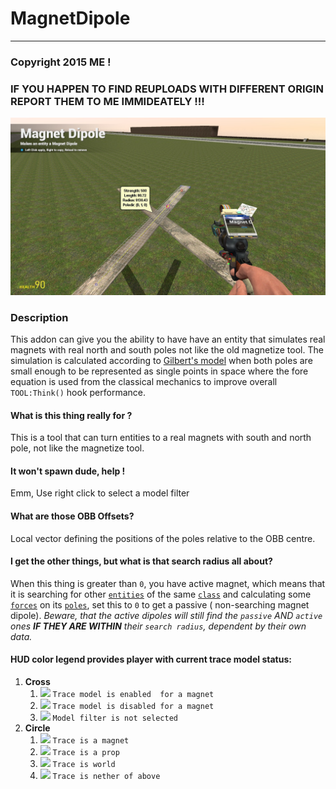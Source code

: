 # MagnetDipole

---

### Copyright 2015 ME !

### IF YOU HAPPEN TO FIND REUPLOADS WITH DIFFERENT ORIGIN REPORT THEM TO ME IMMIDEATELY !!!

![MagnetDipole][ref-screen]

### Description

This addon can give you the ability to have have an entity that
simulates real magnets with real north and south poles not like
the old magnetize tool. The simulation is calculated according to
[Gilbert's model][ref-gilbert] when both poles are small enough to be represented
as single points in space where the fore equation is used from the
classical mechanics to improve overall `TOOL:Think()` hook performance.

#### What is this thing really for ?
This is a tool that can turn entities to a real magnets with south and north pole,
not like the magnetize tool.

#### It won't spawn dude, help !
Emm, Use right click to select a model filter

#### What are those OBB Offsets?
Local vector defining the positions of the poles relative to the OBB centre.

#### I get the other things, but what is that search radius all about?
When this thing is greater than `0`, you have active magnet, which means that it is searching
for other [`entities`][ref-ent] of the same [`class`][ref-entclass] and calculating some
[`forces`][ref-force] on its [`poles`][ref-poles], set this to `0` to get a passive
( non-searching magnet dipole). *Beware, that the active dipoles will still find the
`passive` AND `active` ones **IF THEY ARE WITHIN** their `search radius`, dependent by their own data.*

#### HUD color legend provides player with current trace model status:

1. **Cross**
      1. ![][ref-gr] `Trace model is enabled  for a magnet`
      2. ![][ref-ye] `Trace model is disabled for a magnet`
      3. ![][ref-cy] `Model filter is not selected`
2. **Circle**
      1. ![][ref-mg] `Trace is a magnet`
      2. ![][ref-gr] `Trace is a prop`
      3. ![][ref-ye] `Trace is world`
      4. ![][ref-cy] `Trace is nether of above`

[ref-screen]: https://raw.githubusercontent.com/dvdvideo1234/MagneticDipole/master/data/magnetdipole/tools/pictures/secreenshot.jpg
[ref-gilbert]: http://en.wikipedia.org/wiki/Force_between_magnets
[ref-ent]: https://developer.valvesoftware.com/wiki/Entity
[ref-entclass]: https://wiki.facepunch.com/gmod/Entity:GetClass
[ref-force]: https://en.wikipedia.org/wiki/Force_between_magnets
[ref-magnet]: https://en.wikipedia.org/wiki/Magnet
[ref-poles]: https://upload.wikimedia.org/wikipedia/commons/thumb/0/0c/VFPt_cylindrical_magnet_thumb.svg/330px-VFPt_cylindrical_magnet_thumb.svg.png
[ref-cy]: https://via.placeholder.com/18x18.png/00ffff/000000?text=%20
[ref-mg]: https://via.placeholder.com/18x18.png/ff00ff/000000?text=%20
[ref-ye]: https://via.placeholder.com/18x18.png/ffff00/000000?text=%20
[ref-gr]: https://via.placeholder.com/18x18.png/00ff00/000000?text=%20
